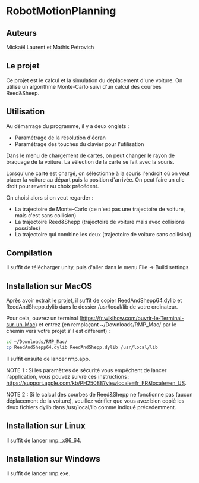 # RobotMotionPlanning

## Auteurs

Mickaël Laurent et Mathis Petrovich

## Le projet

Ce projet est le calcul et la simulation du déplacement d'une voiture. On utilise un algorithme Monte-Carlo suivi d'un calcul des courbes Reed&Sheep. 

## Utilisation

Au démarrage du programme, il y a deux onglets :
- Paramétrage de la résolution d'écran
- Paramétrage des touches du clavier pour l'utilisation

Dans le menu de chargement de cartes, on peut changer le rayon de braquage de la voiture. La sélection de la carte se fait avec la souris.

Lorsqu'une carte est chargé, on sélectionne à la souris l'endroit où on veut placer la voiture au départ puis la position d'arrivée.
On peut faire un clic droit pour revenir au choix précédent.

On choisi alors si on veut regarder :

- La trajectoire de Monte-Carlo (ce n'est pas une trajectoire de voiture, mais c'est sans collision)
- La trajectoire Reed&Shepp (trajectoire de voiture mais avec collisions possibles)
- La trajectoire qui combine les deux (trajectoire de voiture sans collision)

## Compilation

Il suffit de télécharger unity, puis d'aller dans le menu File -> Build settings.

## Installation sur MacOS

Après avoir extrait le projet, il suffit de copier ReedAndShepp64.dylib et ReedAndShepp.dylib dans le dossier /usr/local/lib de votre ordinateur.

Pour cela, ouvrez un terminal (https://fr.wikihow.com/ouvrir-le-Terminal-sur-un-Mac) et entrez (en remplaçant ~/Downloads/RMP_Mac/ par le chemin vers votre projet s'il est différent) :

```bash
cd ~/Downloads/RMP_Mac/
cp ReedAndShepp64.dylib ReedAndShepp.dylib /usr/local/lib
```

Il suffit ensuite de lancer rmp.app.

NOTE 1 : Si les paramètres de sécurité vous empêchent de lancer l'application, vous pouvez suivre ces instructions : https://support.apple.com/kb/PH25088?viewlocale=fr_FR&locale=en_US.

NOTE 2 : Si le calcul des courbes de Reed&Shepp ne fonctionne pas (aucun déplacement de la voiture), veuillez vérifier que vous avez bien copié les deux fichiers dylib dans /usr/local/lib comme indiqué précedemment.

## Installation sur Linux

Il suffit de lancer rmp._x86_64.

## Installation sur Windows

Il suffit de lancer rmp.exe.
